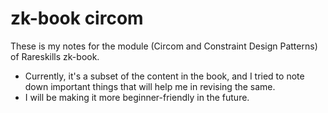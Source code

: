 # zk-book circom

These is my notes for the module (Circom and Constraint Design Patterns) of Rareskills zk-book.

- Currently, it's a subset of the content in the book, and I tried to note down important things that will help me in revising the same.
- I will be making it more beginner-friendly in the future.
  

